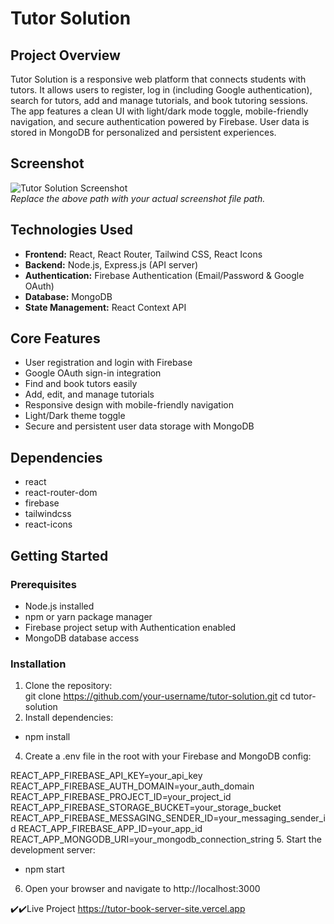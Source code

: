 # Tutor Solution

## Project Overview
Tutor Solution is a responsive web platform that connects students with tutors. It allows users to register, log in (including Google authentication), search for tutors, add and manage tutorials, and book tutoring sessions. The app features a clean UI with light/dark mode toggle, mobile-friendly navigation, and secure authentication powered by Firebase. User data is stored in MongoDB for personalized and persistent experiences.

## Screenshot
![Tutor Solution Screenshot](./screenshot.png)  
*Replace the above path with your actual screenshot file path.*

## Technologies Used
- **Frontend:** React, React Router, Tailwind CSS, React Icons  
- **Backend:** Node.js, Express.js (API server)  
- **Authentication:** Firebase Authentication (Email/Password & Google OAuth)  
- **Database:** MongoDB  
- **State Management:** React Context API  

## Core Features
- User registration and login with Firebase  
- Google OAuth sign-in integration  
- Find and book tutors easily  
- Add, edit, and manage tutorials  
- Responsive design with mobile-friendly navigation  
- Light/Dark theme toggle  
- Secure and persistent user data storage with MongoDB  

## Dependencies
- react  
- react-router-dom  
- firebase  
- tailwindcss  
- react-icons  

## Getting Started

### Prerequisites
- Node.js installed  
- npm or yarn package manager  
- Firebase project setup with Authentication enabled  
- MongoDB database access  

### Installation

1. Clone the repository:  
   git clone https://github.com/your-username/tutor-solution.git
   cd tutor-solution
2. Install dependencies:
- npm install

4. Create a .env file in the root with your Firebase and MongoDB config:

REACT_APP_FIREBASE_API_KEY=your_api_key
REACT_APP_FIREBASE_AUTH_DOMAIN=your_auth_domain
REACT_APP_FIREBASE_PROJECT_ID=your_project_id
REACT_APP_FIREBASE_STORAGE_BUCKET=your_storage_bucket
REACT_APP_FIREBASE_MESSAGING_SENDER_ID=your_messaging_sender_id
REACT_APP_FIREBASE_APP_ID=your_app_id
REACT_APP_MONGODB_URI=your_mongodb_connection_string
5. Start the development server:
- npm start
6. Open your browser and navigate to http://localhost:3000

✔️✔️Live Project
https://tutor-book-server-site.vercel.app
